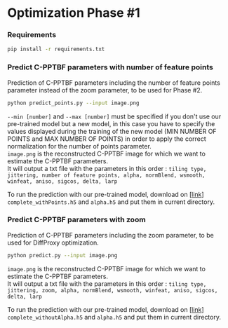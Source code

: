 # Optimization Phase #1 

### Requirements
```bash 
pip install -r requirements.txt
```

### Predict C-PPTBF parameters with number of feature points
Prediction of C-PPTBF parameters including the number of feature points parameter instead of the zoom parameter, to be used for Phase #2.

```bash 
python predict_points.py --input image.png
```

`--min [number]` and `--max [number]` must be specified if you don't use our pre-trained model but a new model, in this case you have to specify the values displayed during the training of the new model (MIN NUMBER OF POINTS and MAX NUMBER OF POINTS) in order to apply the correct normalization for the number of points parameter.   
`image.png` is the reconstructed C-PPTBF image for which we want to estimate the C-PPTBF parameters.   
It will output a txt file with the parameters in this order : `tiling type, jittering, number of feature points, alpha, normBlend, wsmooth, winfeat, aniso, sigcos, delta, larp`

To run the prediction with our pre-trained model, download on [[link](https://seafile.unistra.fr/d/4c57922791fc406581f3/)] `complete_withPoints.h5` and `alpha.h5` and put them in current directory.

### Predict C-PPTBF parameters with zoom
Prediction of C-PPTBF parameters including the zoom parameter, to be used for DiffProxy optimization.

```bash 
python predict.py --input image.png
```

`image.png` is the reconstructed C-PPTBF image for which we want to estimate the C-PPTBF parameters.   
It will output a txt file with the parameters in this order : `tiling type, jittering, zoom, alpha, normBlend, wsmooth, winfeat, aniso, sigcos, delta, larp`

To run the prediction with our pre-trained model, download on [[link](https://seafile.unistra.fr/d/4c57922791fc406581f3/)] `complete_withoutAlpha.h5` and `alpha.h5` and put them in current directory.



